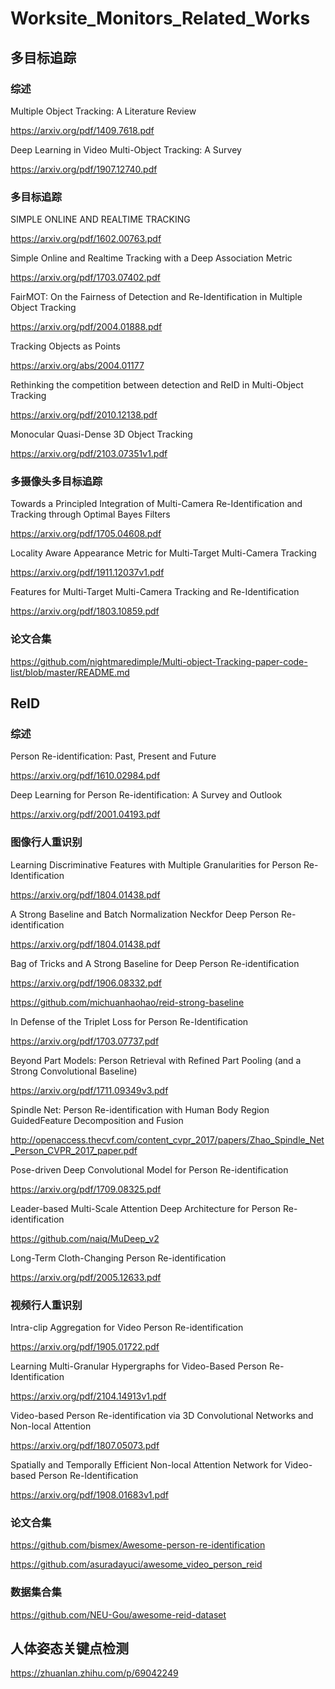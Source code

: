 # Worksite_Monitors_Related_Works


## 多目标追踪
### 综述
Multiple Object Tracking: A Literature Review

https://arxiv.org/pdf/1409.7618.pdf

Deep Learning in Video Multi-Object Tracking: A Survey

https://arxiv.org/pdf/1907.12740.pdf

### 多目标追踪

SIMPLE ONLINE AND REALTIME TRACKING

https://arxiv.org/pdf/1602.00763.pdf

Simple Online and Realtime Tracking with a Deep Association Metric

https://arxiv.org/pdf/1703.07402.pdf

FairMOT: On the Fairness of Detection and Re-Identification in Multiple Object Tracking

https://arxiv.org/pdf/2004.01888.pdf

Tracking Objects as Points

https://arxiv.org/abs/2004.01177

Rethinking the competition between detection and ReID in Multi-Object Tracking

https://arxiv.org/pdf/2010.12138.pdf

Monocular Quasi-Dense 3D Object Tracking

https://arxiv.org/pdf/2103.07351v1.pdf


### 多摄像头多目标追踪

Towards a Principled Integration of Multi-Camera Re-Identification and Tracking through Optimal Bayes Filters

https://arxiv.org/pdf/1705.04608.pdf

Locality Aware Appearance Metric for Multi-Target Multi-Camera Tracking

https://arxiv.org/pdf/1911.12037v1.pdf

Features for Multi-Target Multi-Camera Tracking and Re-Identification

https://arxiv.org/pdf/1803.10859.pdf

### 论文合集

https://github.com/nightmaredimple/Multi-object-Tracking-paper-code-list/blob/master/README.md

## ReID

### 综述
Person Re-identification: Past, Present and Future

https://arxiv.org/pdf/1610.02984.pdf

Deep Learning for Person Re-identification: A Survey and Outlook 

https://arxiv.org/pdf/2001.04193.pdf

### 图像行人重识别

Learning Discriminative Features with Multiple Granularities for Person Re-Identification

https://arxiv.org/pdf/1804.01438.pdf

A Strong Baseline and Batch Normalization Neckfor Deep Person Re-identification

https://arxiv.org/pdf/1804.01438.pdf

Bag of Tricks and A Strong Baseline for Deep Person Re-identification

https://arxiv.org/pdf/1906.08332.pdf

https://github.com/michuanhaohao/reid-strong-baseline

In Defense of the Triplet Loss for Person Re-Identification

https://arxiv.org/pdf/1703.07737.pdf

Beyond Part Models: Person Retrieval with Refined Part Pooling (and a Strong Convolutional Baseline) 

https://arxiv.org/pdf/1711.09349v3.pdf

Spindle Net: Person Re-identification with Human Body Region GuidedFeature Decomposition and Fusion

http://openaccess.thecvf.com/content_cvpr_2017/papers/Zhao_Spindle_Net_Person_CVPR_2017_paper.pdf

Pose-driven Deep Convolutional Model for Person Re-identification

https://arxiv.org/pdf/1709.08325.pdf

Leader-based Multi-Scale Attention Deep Architecture for Person Re-identification

https://github.com/naiq/MuDeep_v2

Long-Term Cloth-Changing Person Re-identification

https://arxiv.org/pdf/2005.12633.pdf

### 视频行人重识别

Intra-clip Aggregation for Video Person Re-identification

https://arxiv.org/pdf/1905.01722.pdf

Learning Multi-Granular Hypergraphs for Video-Based Person Re-Identification

https://arxiv.org/pdf/2104.14913v1.pdf

Video-based Person Re-identification via 3D Convolutional Networks and Non-local Attention

https://arxiv.org/pdf/1807.05073.pdf

Spatially and Temporally Efficient Non-local Attention Network for Video-based Person Re-Identification

https://arxiv.org/pdf/1908.01683v1.pdf


### 论文合集
https://github.com/bismex/Awesome-person-re-identification

https://github.com/asuradayuci/awesome_video_person_reid

### 数据集合集
https://github.com/NEU-Gou/awesome-reid-dataset


## 人体姿态关键点检测
https://zhuanlan.zhihu.com/p/69042249

